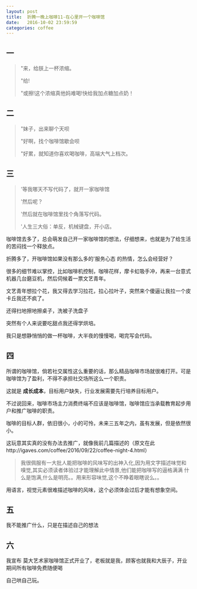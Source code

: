 ```yaml
---
layout: post
title:  折腾一晚上咖啡11-在心里开一个咖啡馆
date:   2016-10-02 23:59:59
categories: coffee
---
```


## 一
> "来，给朕上一杯浓缩。
>
> "给!
>
> "或擦!这个浓缩真他妈难喝!快给我加点糖加点奶！

## 二
> "妹子，出来聊个天呗
>
> "好啊，找个咖啡馆歇会呗
>
> "好累，就知道你喜欢喝咖啡，高端大气上档次。

## 三

> '等我哪天不写代码了，就开一家咖啡馆
>
> '然后呢？
>
> '然后就在咖啡馆里找个角落写代码。
>
> '人生三大俗：单反，机械键盘，开小店。

咖啡馆去多了，总会萌发自己开一家咖啡馆的想法，仔细想来，也就是为了给生活的苦闷找一个释放点。

折腾多了，开咖啡馆如果没有那么多的'服务心态 的热情，怎么会经营好？

很多的细节难以掌控，比如咖啡机控制，咖啡花样，摩卡虹吸手冲，再来一台意式机器几台磨豆机，然后伺候着一票文艺青年。

文艺青年想拉个花，我又得去学习拉花，拉心拉叶子，突然来个傻逼让我拉一个皮卡丘我还不疯了。

还得扫地擦地擦桌子，洗被子洗盘子

突然有个人来说要吃甜点我还得学烘培。

我只是想静悄悄的做一杯咖啡，大半夜的慢慢喝，喝完写会代码。

## 四

所谓的咖啡馆，倘若社交属性这么重要的话，那么精品咖啡市场就很难打开。可是咖啡馆为了盈利，不得不承担社交场所这么一个职责。

这就是 __成长成本__，目标用户缺失，行业发展需要先行培养目标用户。

不过说回来，咖啡市场主力消费终端不应该是咖啡馆，咖啡馆应当承载教育起步用户和推广咖啡的职责。

咖啡的目标人群，依旧很小，小的可怜，未来三五年之内，虽有发展，但是依然很小。

这玩意其实真的没有办法去推广，就像我前几篇描述的（原文在此http://igaves.com/coffee/2016/09/22/coffee-night-4.html）

>我很佩服有一大批人能把咖啡的风味写的出神入化,因为用文字描述味觉和嗅觉,其实必须读者体验过才能理解此中情景,他们能把咖啡写的逼格满满
 什么是饱满,什么是明亮。。用来形容味觉,这个不睁着眼瞎说么。。
 
用语言，视觉元素很难描述咖啡的风味，这个必须体会过后才能有想象空间。


## 五

我不能推广什么，只是在描述自己的想法

## 六

我宣布 莫大艺术家咖啡馆正式开业了，老板就是我，顾客也就我和大辰子，开业期间所有咖啡免费随便喝

自己哄自己玩。












